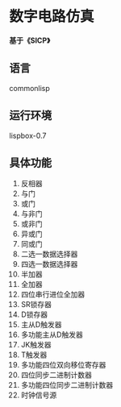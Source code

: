 # 数字电路仿真
**基于《SICP》**

## 语言
commonlisp

## 运行环境
lispbox-0.7

## 具体功能
1. 反相器  
2. 与门  
3. 或门  
4. 与非门  
5. 或非门  
6. 异或门  
7. 同或门  
8. 二选一数据选择器  
9. 四选一数据选择器  
10. 半加器  
11. 全加器  
12. 四位串行进位全加器  
13. SR锁存器  
14. D锁存器  
15. 主从D触发器  
16. 多功能主从D触发器  
17. JK触发器  
18. T触发器  
19. 多功能四位双向移位寄存器  
20. 四位同步二进制计数器  
21. 多功能四位同步二进制计数器  
22. 时钟信号源  
